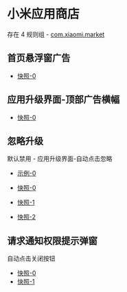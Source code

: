 # 小米应用商店

存在 4 规则组 - [com.xiaomi.market](/src/apps/com.xiaomi.market.ts)

## 首页悬浮窗广告

- [快照-0](https://i.gkd.li/import/13248808)

## 应用升级界面-顶部广告横幅

- [快照-0](https://i.gkd.li/import/13197334)

## 忽略升级

默认禁用 - 应用升级界面-自动点击忽略

- [示例-0](https://github.com/gkd-kit/subscription/assets/45487685/a3a61df9-7757-428e-b4fe-a960e09a0bbe)

- [快照-0](https://i.gkd.li/import/12674261)
- [快照-1](https://i.gkd.li/import/12674264)
- [快照-2](https://i.gkd.li/import/12674269)

## 请求通知权限提示弹窗

自动点击关闭按钮

- [快照-0](https://i.gkd.li/import/12714980)
- [快照-1](https://i.gkd.li/import/13197306)
